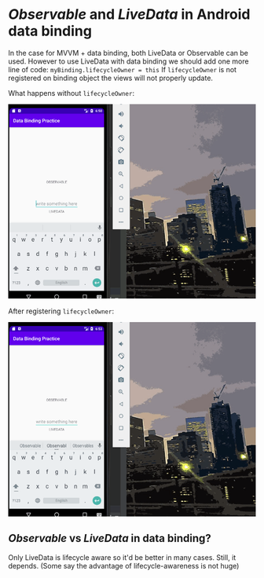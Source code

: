 # <i>Observable</i> and <i>LiveData</i> in Android data binding
In the case for MVVM + data binding, both LiveData or Observable can be used.
However to use LiveData with data binding we should add one more line of code: ```myBinding.lifecycleOwner = this```
If ```lifecycleOwner``` is not registered on binding object the views will not properly update.

What happens without ```lifecycleOwner```:
<div>
    <img src="https://github.com/ferrarijh/android-study-databinding-practice/blob/master/demo/demo1.gif">
</div>

After registering ```lifecycleOwner```:
<div>
    <img src="https://github.com/ferrarijh/android-study-databinding-practice/blob/master/demo/demo2.gif">
</div>


## <i>Observable</i> vs <i>LiveData</i> in data binding?
Only LiveData is lifecycle aware so it'd be better in many cases. Still, it depends. (Some say the advantage of lifecycle-awareness is not huge)